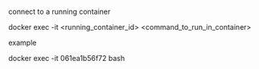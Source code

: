 connect to a running container

docker exec -it <running_container_id> <command_to_run_in_container>

example

docker exec -it 061ea1b56f72 bash
